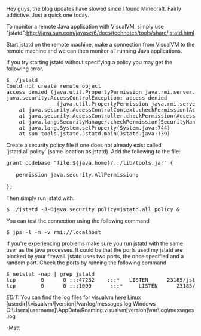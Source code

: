 Hey guys, the blog updates have slowed since I found Minecraft. Fairly addictive. Just a quick one today.

To monitor a remote Java application with VisualVM, simply use "jstatd":http://java.sun.com/javase/6/docs/technotes/tools/share/jstatd.html 

Start jstatd on the remote machine, make a connection from VisualVM to the remote machine and we can then monitor all running Java applications.

If you try starting jstatd without specifying a policy you may get the following error.

<pre>
$ ./jstatd
Could not create remote object
access denied (java.util.PropertyPermission java.rmi.server.ignoreSubClasses write)
java.security.AccessControlException: access denied 
                (java.util.PropertyPermission java.rmi.server.ignoreSubClasses write)
	at java.security.AccessControlContext.checkPermission(AccessControlContext.java:342)
	at java.security.AccessController.checkPermission(AccessController.java:553)
	at java.lang.SecurityManager.checkPermission(SecurityManager.java:549)
	at java.lang.System.setProperty(System.java:744)
	at sun.tools.jstatd.Jstatd.main(Jstatd.java:139)
</pre>

Create a security policy file if one does not already exist called 'jstatd.all.policy' (same location as jstatd).
Add the following to the file:

<pre>
grant codebase "file:${java.home}/../lib/tools.jar" {

   permission java.security.AllPermission;

};
</pre>

Then simply run jstatd with:

<pre>
$ ./jstatd -J-Djava.security.policy=jstatd.all.policy &
</pre>

You can test the connection using the following command

<pre>
$ jps -l -m -v rmi://localhost
</pre>

If you're experiencing problems make sure you run jstatd with the same user as the java processes.
It could be that the ports used my jstatd are blocked by your firewall. jstatd uses two ports, the once specified and a random port. Check the ports by running the following command

<pre>
$ netstat -nap | grep jstatd
tcp        0      0 :::47232    :::*   LISTEN      23185/jstatd        
tcp        0      0 :::1099      :::*     LISTEN      23185/jstatd  
</pre>

*EDIT:* 
You can find the log files for visualvm here
Linux 
[userdir]/.visualvm/[version]/var/log/messages.log 
Windows
C:\Users\[username]\AppData\Roaming\.visualvm\[version]\var\log\messages.log

-Matt